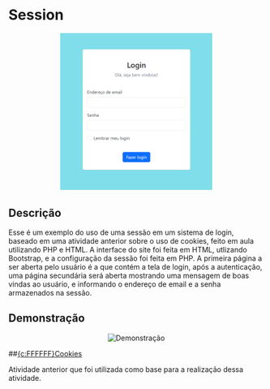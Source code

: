 # Session

<div align="center">
<img src="https://github.com/stxrkwas/Session/blob/cde27618d41c42dde46bcecaa8f023d81ccea545/README/TelaLogin.png" width="300">
</div>

## Descrição

Esse é um exemplo do uso de uma sessão em um sistema de login, baseado em uma atividade anterior sobre o uso de cookies, feito em aula utilizando PHP e HTML. A interface do site foi feita em HTML, utlizando Bootstrap, e a configuração da sessão foi feita em PHP.
A primeira página a ser aberta pelo usuário é a que contém a tela de login, após a autenticação, uma página secundária será aberta mostrando uma mensagem de boas vindas ao usuário, e informando o endereço de email e a senha armazenados na sessão. 

## Demonstração

<div align="center">
    <img src="" alt="Demonstração" width="1280" height="580">
</div>


##[{c:FFFFFF}Cookies](https://github.com/stxrkwas/Cookies.git)

Atividade anterior que foi utilizada como base para a realização dessa atividade.


